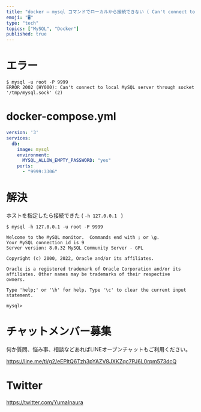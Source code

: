 ```yaml
---
title: "docker – mysql コマンドでローカルから接続できない ( Can't connect to local MySQL server"
emoji: "🖥"
type: "tech"
topics: ["MySQL", "Docker"]
published: true
---
```


# エラー

```
$ mysql -u root -P 9999
ERROR 2002 (HY000): Can't connect to local MySQL server through socket '/tmp/mysql.sock' (2)
```

# docker-compose.yml

```yaml
version: '3'
services:
  db:
    image: mysql
    environment:
      MYSQL_ALLOW_EMPTY_PASSWORD: "yes"
    ports:
      - "9999:3306"
```

# 解決

ホストを指定したら接続できた ( `-h 127.0.0.1 ` )

```
$ mysql -h 127.0.0.1 -u root -P 9999

Welcome to the MySQL monitor.  Commands end with ; or \g.
Your MySQL connection id is 9
Server version: 8.0.32 MySQL Community Server - GPL

Copyright (c) 2000, 2022, Oracle and/or its affiliates.

Oracle is a registered trademark of Oracle Corporation and/or its
affiliates. Other names may be trademarks of their respective
owners.

Type 'help;' or '\h' for help. Type '\c' to clear the current input statement.

mysql>
```


# チャットメンバー募集


何か質問、悩み事、相談などあればLINEオープンチャットもご利用ください。

https://line.me/ti/g2/eEPltQ6Tzh3pYAZV8JXKZqc7PJ6L0rpm573dcQ


# Twitter

https://twitter.com/YumaInaura

